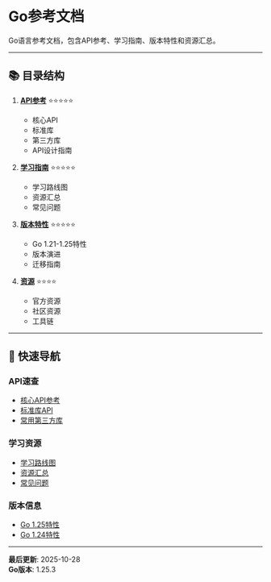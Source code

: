 # Go参考文档

Go语言参考文档，包含API参考、学习指南、版本特性和资源汇总。

---

## 📚 目录结构

1. **[API参考](./api/README.md)** ⭐⭐⭐⭐⭐
   - 核心API
   - 标准库
   - 第三方库
   - API设计指南

2. **[学习指南](./guides/README.md)** ⭐⭐⭐⭐⭐
   - 学习路线图
   - 资源汇总
   - 常见问题

3. **[版本特性](./versions/README.md)** ⭐⭐⭐⭐⭐
   - Go 1.21-1.25特性
   - 版本演进
   - 迁移指南

4. **[资源](./resources/README.md)** ⭐⭐⭐⭐
   - 官方资源
   - 社区资源
   - 工具链

---

## 🎯 快速导航

### API速查
- [核心API参考](./api/01-核心API参考.md)
- [标准库API](./api/02-标准库API.md)
- [常用第三方库](./api/03-常用第三方库.md)

### 学习资源
- [学习路线图](./guides/01-学习路线图.md)
- [资源汇总](./guides/02-资源汇总.md)
- [常见问题](./guides/03-常见问题.md)

### 版本信息
- [Go 1.25特性](./versions/05-Go-1.25特性/README.md)
- [Go 1.24特性](./versions/04-Go-1.24特性/README.md)

---

**最后更新**: 2025-10-28  
**Go版本**: 1.25.3

